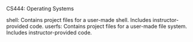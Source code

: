 CS444: Operating Systems

shell: Contains project files for a user-made shell. Includes instructor-provided code.
userfs: Contains project files for a user-made file system. Includes instructor-provided code.
